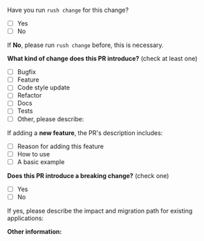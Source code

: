 <!--
Please make sure to read the Pull Request Guidelines:
https://github.com/modern-js-dev/libuild/blob/main/CONTRIBUTING.md
-->

<!-- PULL REQUEST TEMPLATE -->
<!-- (Update "[ ]" to "[x]" to check a box) -->
Have you run `rush change` for this change?

- [ ] Yes
- [ ] No

If **No**, please run `rush change` before, this is necessary.

**What kind of change does this PR introduce?** (check at least one)

- [ ] Bugfix
- [ ] Feature
- [ ] Code style update
- [ ] Refactor
- [ ] Docs
- [ ] Tests
- [ ] Other, please describe:

If adding a **new feature**, the PR's description includes:

- [ ] Reason for adding this feature
- [ ] How to use
- [ ] A basic example

**Does this PR introduce a breaking change?** (check one)

- [ ] Yes
- [ ] No

If yes, please describe the impact and migration path for existing applications:

**Other information:**
